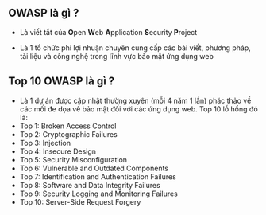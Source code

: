 ## OWASP là gì ?
- Là viết tắt của **O**pen **W**eb **A**pplication **S**ecurity **P**roject

- Là 1 tổ chức phi lợi nhuận chuyên cung cấp các bài viết, phương pháp, tài liệu và công nghệ trong lĩnh vực bảo mật ứng dụng web
## Top 10 OWASP là gì ?
- Là 1 dự án được cập nhật thường xuyên (mỗi 4 năm 1 lần) phác thảo về các mối đe dọa về bảo mật đối với các ứng dụng web. Top 10 lỗ hổng đó là: 
- Top 1: Broken Access Control
- Top 2: Cryptographic Failures
- Top 3: Injection
- Top 4: Insecure Design
- Top 5: Security Misconfiguration
- Top 6: Vulnerable and Outdated Components
- Top 7: Identification and Authentication Failures
- Top 8: Software and Data Integrity Failures
- Top 9: Security Logging and Monitoring Failures
- Top 10: Server-Side Request Forgery

